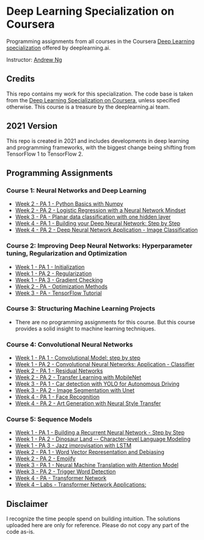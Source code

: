﻿# Deep Learning Specialization on Coursera

Programming assignments from all courses in the Coursera [Deep Learning specialization](https://www.coursera.org/specializations/deep-learning) offered by deeplearning.ai.

Instructor: [Andrew Ng](http://www.andrewng.org/)

## Credits

This repo contains my work for this specialization. The code base is taken from the [Deep Learning Specialization on Coursera](https://www.coursera.org/specializations/deep-learning), unless specified otherwise. This course is a treasure by the deeplearning.ai team.

## 2021 Version

This repo is created in 2021 and includes developments in deep learning and programming frameworks, with the biggest change being shifting from TensorFlow 1 to TensorFlow 2.

## Programming Assignments

### Course 1: Neural Networks and Deep Learning

  - [Week 2 - PA 1 - Python Basics with Numpy](https://github.com/pashazgit/coursera-deep-learning-specialization/tree/main/C1%20-%20Neural%20Networks%20and%20Deep%20Learning/Week2/A1%20-%20Python%20Basics%20with%20Numpy)
  - [Week 2 - PA 2 - Logistic Regression with a Neural Network Mindset](https://github.com/pashazgit/coursera-deep-learning-specialization/tree/main/C1%20-%20Neural%20Networks%20and%20Deep%20Learning/Week2/A2%20-%20Logistic%20Regression%20wih%20a%20Neural%20Network%20Mindset)
  - [Week 3 - PA - Planar data classification with one hidden layer](https://github.com/pashazgit/coursera-deep-learning-specialization/tree/main/C1%20-%20Neural%20Networks%20and%20Deep%20Learning/Week3/Planar%20data%20classification%20with%20one%20hidden%20layer)
  - [Week 4 - PA 1 - Building your Deep Neural Network: Step by Step](https://github.com/pashazgit/coursera-deep-learning-specialization/tree/main/C1%20-%20Neural%20Networks%20and%20Deep%20Learning/Week4/A1%20-%20Building%20your%20Deep%20Neural%20Network%20-%20Step%20by%20Step)
  - [Week 4 - PA 2 - Deep Neural Network Application - Image Classification](https://github.com/pashazgit/coursera-deep-learning-specialization/tree/main/C1%20-%20Neural%20Networks%20and%20Deep%20Learning/Week4/A2%20-%20Deep%20Neural%20Network%20Application_%20Image%20Classification)

### Course 2: Improving Deep Neural Networks: Hyperparameter tuning, Regularization and Optimization

  - [Week 1 - PA 1 - Initialization](https://github.com/pashazgit/coursera-deep-learning-specialization/tree/main/C2%20-%20Improving%20Deep%20Neural%20Networks:%20Hyperparameter%20Tuning%2C%20Regularization%20and%20Optimization/Week1/A1%20-%20Initialization)
  - [Week 1 - PA 2 - Regularization](https://github.com/pashazgit/coursera-deep-learning-specialization/tree/main/C2%20-%20Improving%20Deep%20Neural%20Networks:%20Hyperparameter%20Tuning%2C%20Regularization%20and%20Optimization/Week1/A2%20-%20Regularization)
  - [Week 1 - PA 3 - Gradient Checking](https://github.com/pashazgit/coursera-deep-learning-specialization/tree/main/C2%20-%20Improving%20Deep%20Neural%20Networks:%20Hyperparameter%20Tuning%2C%20Regularization%20and%20Optimization/Week1/A3%20-%20Gradient%20Checking)
  - [Week 2 - PA - Optimization Methods](https://github.com/pashazgit/coursera-deep-learning-specialization/tree/main/C2%20-%20Improving%20Deep%20Neural%20Networks:%20Hyperparameter%20Tuning%2C%20Regularization%20and%20Optimization/Week2/Optimization%20Methods)
  - [Week 3 - PA - TensorFlow Tutorial](https://github.com/pashazgit/coursera-deep-learning-specialization/tree/main/C2%20-%20Improving%20Deep%20Neural%20Networks:%20Hyperparameter%20Tuning%2C%20Regularization%20and%20Optimization/Week3/TensorFlow%20Introduction)

### Course 3: Structuring Machine Learning Projects

  - There are no programming assignments for this course. But this course provides a solid insight to machine learning techniques.
  
### Course 4: Convolutional Neural Networks

  - [Week 1 - PA 1 - Convolutional Model: step by step](https://github.com/pashazgit/coursera-deep-learning-specialization/tree/main/C4%20-%20Convolutional%20Neural%20Networks/Week1/A1%20-%20Convolutional%20Model%2C%20Step%20by%20Step)
  - [Week 1 - PA 2 - Convolutional Neural Networks: Application - Classifier](https://github.com/pashazgit/coursera-deep-learning-specialization/tree/main/C4%20-%20Convolutional%20Neural%20Networks/Week1/A2%20-%20Convolution%20Model%20Application%20-%20Classifier)
  - [Week 2 - PA 1 - Residual Networks](https://github.com/pashazgit/coursera-deep-learning-specialization/tree/main/C4%20-%20Convolutional%20Neural%20Networks/Week2/A1%20-%20Residual%20Networks)
  - [Week 2 - PA 2 - Transfer Learning with MobileNet](https://github.com/pashazgit/coursera-deep-learning-specialization/tree/main/C4%20-%20Convolutional%20Neural%20Networks/Week2/A2%20-%20Transfer%20Learning%20with%20MobileNet)
  - [Week 3 - PA 1 - Car detection with YOLO for Autonomous Driving](https://github.com/pashazgit/coursera-deep-learning-specialization/tree/main/C4%20-%20Convolutional%20Neural%20Networks/Week3/A1%20-%20Car%20detection%20with%20YOLO)
  - [Week 3 - PA 2 - Image Segmentation with Unet](https://github.com/pashazgit/coursera-deep-learning-specialization/tree/main/C4%20-%20Convolutional%20Neural%20Networks/Week3/A2%20-%20Image%20Segmentation%20with%20U-Net)
  - [Week 4 - PA 1 - Face Recognition](https://github.com/pashazgit/coursera-deep-learning-specialization/tree/main/C4%20-%20Convolutional%20Neural%20Networks/Week4/A1%20-%20Face%20Recognition)
  - [Week 4 - PA 2 - Art Generation with Neural Style Transfer](https://github.com/pashazgit/coursera-deep-learning-specialization/tree/main/C4%20-%20Convolutional%20Neural%20Networks/Week4/A2%20-%20Art%20Generation%20with%20Neural%20Style%20Transfer)    
  
### Course 5: Sequence Models

  - [Week 1 - PA 1 - Building a Recurrent Neural Network - Step by Step](https://github.com/pashazgit/coursera-deep-learning-specialization/tree/main/C5%20-%20Sequence%20Models/Week1/A1%20-%20Building%20your%20Recurrent%20Neural%20Network%20-%20Step%20by%20Step)
  - [Week 1 - PA 2 - Dinosaur Land -- Character-level Language Modeling](https://github.com/pashazgit/coursera-deep-learning-specialization/tree/main/C5%20-%20Sequence%20Models/Week1/A2%20-%20Dinosaur%20Island-Character-Level%20Language%20Modeling)
  - [Week 1 - PA 3 - Jazz improvisation with LSTM](https://github.com/pashazgit/coursera-deep-learning-specialization/tree/main/C5%20-%20Sequence%20Models/Week1/A3%20-%20Jazz%20Improvisation%20with%20LSTM)  
  - [Week 2 - PA 1 - Word Vector Representation and Debiasing](https://github.com/pashazgit/coursera-deep-learning-specialization/tree/main/C5%20-%20Sequence%20Models/Week2/A1%20-%20Operations%20on%20Word%20Vectors%20-%20Debiasing)  
  - [Week 2 - PA 2 - Emojify](https://github.com/pashazgit/coursera-deep-learning-specialization/tree/main/C5%20-%20Sequence%20Models/Week2/A2%20-%20Emojify)  
  - [Week 3 - PA 1 - Neural Machine Translation with Attention Model](https://github.com/pashazgit/coursera-deep-learning-specialization/tree/main/C5%20-%20Sequence%20Models/Week3/A1%20-%20Neural%20Machine%20Translation%20with%20Attention%20Model)  
  - [Week 3 - PA 2 - Trigger Word Detection](https://github.com/pashazgit/coursera-deep-learning-specialization/tree/main/C5%20-%20Sequence%20Models/Week3/A2%20-%20Trigger%20Word%20Detection)
  - [Week 4 - PA - Transformer Network](https://github.com/pashazgit/coursera-deep-learning-specialization/tree/main/C5%20-%20Sequence%20Models/Week4/Transformers%20Architecture%20with%20TensorFlow)  
  - [Week 4 – Labs - Transformer Network Applications:](https://github.com/pashazgit/coursera-deep-learning-specialization/tree/main/C5%20-%20Sequence%20Models/Week4/Labs)   
  

## Disclaimer

I recognize the time people spend on building intuition. The solutions uploaded here are only for reference. Please do not copy any part of the code as-is.

